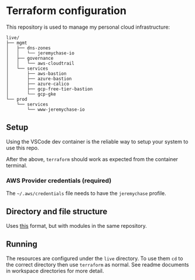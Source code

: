 # Terraform configuration

This repository is used to manage my personal cloud infrastructure:

```
live/
├── mgmt
│   ├── dns-zones
│   │   └── jeremychase-io
│   ├── governance
│   │   └── aws-cloudtrail
│   └── services
│       ├── aws-bastion
│       ├── azure-bastion
│       ├── azure-calico
│       ├── gcp-free-tier-bastion
│       └── gcp-gke
└── prod
    └── services
        └── www-jeremychase-io
```

## Setup

Using the VSCode dev container is the reliable way to setup your system to use this repo.

After the above, `terraform` should work as expected from the container terminal.

### AWS Provider credentials (required)

The `~/.aws/credentials` file needs to have the `jeremychase` profile.

## Directory and file structure

Uses [this](https://blog.gruntwork.io/how-to-create-reusable-infrastructure-with-terraform-modules-25526d65f73d) format, but with modules in the same repository.

## Running

The resources are configured under the `live` directory. To use them `cd` to the correct directory then use `terraform` as normal. See readme documents in workspace directories for more detail.
